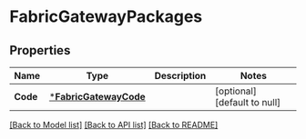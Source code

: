# FabricGatewayPackages

## Properties
Name | Type | Description | Notes
------------ | ------------- | ------------- | -------------
**Code** | [***FabricGatewayCode**](FabricGatewayCode.md) |  | [optional] [default to null]

[[Back to Model list]](../README.md#documentation-for-models) [[Back to API list]](../README.md#documentation-for-api-endpoints) [[Back to README]](../README.md)

